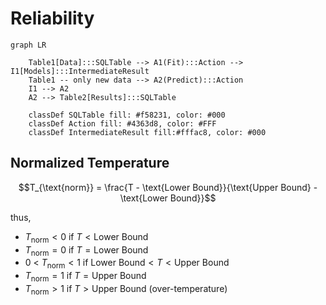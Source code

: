 # Reliability

```mermaid
graph LR

    Table1[Data]:::SQLTable --> A1(Fit):::Action --> I1[Models]:::IntermediateResult
    Table1 -- only new data --> A2(Predict):::Action
    I1 --> A2
    A2 --> Table2[Results]:::SQLTable

    classDef SQLTable fill: #f58231, color: #000
    classDef Action fill: #4363d8, color: #FFF
    classDef IntermediateResult fill:#fffac8, color: #000

```

## Normalized Temperature

$$T_{\text{norm}} = \frac{T - \text{Lower Bound}}{\text{Upper Bound} - \text{Lower Bound}}$$

thus,

- $T_{\text{norm}} < 0$ if $T < \text{Lower Bound}$
- $T_{\text{norm}} = 0$ if $T = \text{Lower Bound}$
- 0 < $T_{\text{norm}} < 1$ if $\text{Lower Bound} < T < \text{Upper Bound}$
- $T_{\text{norm}} = 1$ if $T = \text{Upper Bound}$
- $T_{\text{norm}} > 1$ if $T > \text{Upper Bound}$ (over-temperature)
